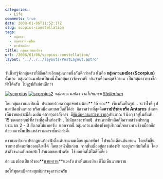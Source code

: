 ```yaml
---
categories:
  - Life
comments: true
date: 2008-01-06T11:52:17Z
slug: scopius-constellation
tags:
  - กลุ่มดาว
  - กลุ่มดาวแมงป่อง
  - ทางช้างเผิอก
title: กลุ่มดาวแมงป่อง
url: /2008/01/06/scopius-constellation/
layout: '../../../layouts/PostLayout.astro'
---
```


วันนี้มารู้จักกลุ่มดาวที่มีชื่อเสียงอีกกลุ่มดาวหนึ่งกันดีกว่าครับ นั่นคือ **กลุ่มดาวแมงป่อง (Scorpius)** นั่นเอง  กลุ่มดาวแมงป่องเป็นหนึ่งในกลุ่มดาวจักรราศรี  ประจำเดือนพฤศจิกายน  เป็นกลุ่มดาวทางซีกฟ้าใต้ครับ  ไปดูรูปกันก่อนดีกว่า

[![scorpius](https://armno.in.th/wp-content/uploads/2008/01/scorpius-thumb.jpg)](https://armno.in.th/wp-content/uploads/2008/01/scorpius.jpg) [![scorpius2](https://armno.in.th/wp-content/uploads/2008/01/scorpius2-thumb.jpg)](https://armno.in.th/wp-content/uploads/2008/01/scorpius2.jpg)
_กลุ่มดาวแมงป่อง จากโปรแกรม [Stellarium](https://armno.in.th/20071220/stellarium-review/)_

โดยกลุ่มดาวแมงป่องนี้  ประกอบด้วยดาวฤกษ์อย่างน้อย** 15 ดวง**  เรียงกันเป็นรูป... จะว่าไงดี รูปแมงป่องนั่นแหละ หรือเหมือนตะขอเบ็ดก็ได้อ่ะ  มีดาวสว่างที่สุดคือ**ดาวปาริชาต หรือ Antares** สังเกตเห็นง่ายเพราะมีสีแดงส้ม คล้ายๆดาวอังคาร  มี[อันดับความสว่างปรากฏ](https://armno.in.th/20071223/appearent-and-absolute-magnitude/)ประมาณ 1 นิดๆ (อยู่ในอันดับ 15 ของดาวฤกษ์ที่สว่างที่สุดในท้องฟ้า , ไม่นับดวงอาทิตย์)  ส่วนดาวที่เหลือก็มีความสว่างปรากฏประมาณ 2 - 3 สังเกตไม่ยากครับ  นอกจากนี้ กลุ่มดาวแมงป่องยังอยู่บริเวณใจกลางทางช้างเผือกอีกด้วย แถวนั้นเป็นแหล่งรวมดาราชั้นนำล่ะมั้ง

ดาวแมงป่องจะปรากฏบนท้องฟ้าตั้งแต่ประมาณเดือนกุมภาพันธ์  ไปจนถึงเดือนกันยายน  โดยเริ่มขึ้นจากทางทิศตะวันออกเฉียงใต้  โดยเอาหัวขึ้นก่อน  จากนั้นเมื่ออยู่กลางท้องฟ้า จะอยู่ตรงกับทิศใต้  โดยลำตัวขนานกับขอบฟ้า ไปจนตกขอบฟ้าครับ  ใช้บอกทิศใต้ได้ดีทีเดียว

อ้อ แมงป่องเป็นอริของ**[นายพราน](https://armno.in.th/20071209/orion-constellation/)**นะครับ ถ้าเห็นแมงป่อง ก็ไม่เห็นนายพราน

ขอให้ทุกคนมีความสุขกับการดูดาวนะครับ
